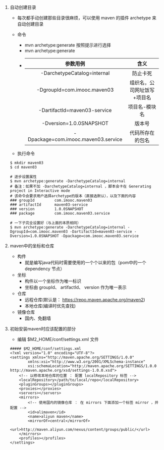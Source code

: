
1. 自动创建目录
    * 每次都手动创建那些目录很麻烦，可以使用 maven 的插件 archetype 来自动创建目录
    * 命令
        * mvn archetype:generate 按照提示进行选择
        * mvn archetype:generate 
        * | 参数用例 | 含义 |
          |:--:|:--:|
          | -DarchetypeCatalog=internal           | 防止卡死 |
          | -DgroupId=com.imooc.maven03           | 组织名，公司网址饭写+项目名 |
          | -DartifactId=maven03-service          | 项目名-模块名 |
          | -Dversion=1.0.0SNAPSHOT               | 版本号 |
          | -Dpackage=com.imooc.maven03.service   | 代码所存在的包名 |
    
    * 执行命令
    ```
    $ mkdir maven03
    $ cd maven03

    # 逐步设置属性
    $ mvn archetype:generate -DarchetypeCatalog=internal
    # 备注：如果不加 -DarchetypeCatalog=internal ，脚本会卡在 Generating project in Interactive mode
    # 该命令会要求用户选择archetype的版本（直接选默认），以及下面的内容
    ### groupId         com.imooc.maven03
    ### artifactId      maven03-service
    ### version         1.0.0SNAPSHOT
    ### package         com.imooc.maven03.service

    # 一下子完全设置好（与上面的本质相同）
    $ mvn archetype:generate -DarchetypeCatalog=internal -DgroupId=com.imooc.maven03 -DartifactId=maven03-service -Dversion=1.0.0SNAPSHOT -Dpackage=com.imooc.maven03.service
    ```

2. maven中的坐标和仓库
    * 构件
        * 就是编写java代码时需要使用的一个个以来的包（pom中的一个 dependency 节点）
    * 坐标
        * 构件以一个坐标作为唯一标识
        * 坐标由 groupId、 artifactId、 version 作为唯一表示
    * 仓库
        * 远程仓库(默认是： https://repo.maven.apache.org/maven2)
        * 本地仓库(编译时优先查找)
    * 镜像仓库
        * 国内、免翻墙

3. 初始安装maven时应该配置的部分
    * 编辑 $M2_HOME/conf/settings.xml 文件
    ```
    ##### $M2_HOME/conf/settings.xml
    <?xml version="1.0" encoding="UTF-8"?>
    <settings xmlns="http://maven.apache.org/SETTINGS/1.0.0"
            xmlns:xsi="http://www.w3.org/2001/XMLSchema-instance"
            xsi:schemaLocation="http://maven.apache.org/SETTINGS/1.0.0 http://maven.apache.org/xsd/settings-1.0.0.xsd">
        <!-- 以修改本地仓库的位置 ： 配置 localRepository 标签 -->
        <localRepository>/path/to/local/repo</localRepository>
        <pluginGroups></pluginGroups>
        <proxies></proxies>
        <servers></servers>
        <mirrors>
            <!-- 使用国内的镜像仓库 ： 在 mirrors 下面添加一个标签 mirror ，并配置 -->
            <id>alimaven</id>
            <name>aliyun maven</name>
            <mirrorOf>central</mirrorOf>
            <url>http://maven.aliyun.com/nexus/content/groups/public/</url>
        </mirrors>
        <profiles></profiles>
    </settings>
    ```

